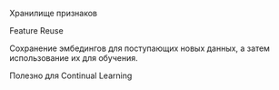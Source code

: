 
Хранилище признаков

Feature Reuse

Сохранение эмбедингов для поступающих новых данных, а затем использование их для обучения.

Полезно для Continual Learning